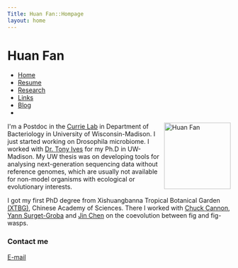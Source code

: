```yaml
---
Title: Huan Fan::Hompage
layout: home
---
```



  
  <h1 class="sitename">Huan Fan</h1>
  <ul class="nav pills">
  <li class="active"><a href="/"><i class="fa fa-home fa-fw"></i> Home</a></li>
  <li><a href="resume.html" title="Curriculumn Vitae"><i class="fa fa-book fa-fw"></i> Resume</a></li>
  <li><a href="research.html" title="Research"><i class="fa fa-flask fa-fw"></i> Research</a></li>
  <li><a href="links.html" title="Useful links"><i class="fa fa-suitcase fa-fw"></i> Links</a></li>
  <li><a href="/en/"><i class="fa fa-sitemap fa-fw"></i> Blog</a></li>
  <li><a href="README.html"><i class="fa fa-info-circle fa-fw"></i> </a></li>
</ul>


<p><img src="https://media.microbialsciences.wisc.edu/people/bact/hfan.jpg " height=150, title="Huan Fan" align="right" ></p>

I'm a Postdoc in the [Currie Lab](https://currielab.wisc.edu/index.php) in Department of Bacteriology in University of Wisconsin-Madison. I just started working on Drosophila microbiome. I worked with [Dr. Tony Ives](http://www.zoology.wisc.edu/faculty/ive/ive.html) for my Ph.D in UW-Madison. My UW thesis was on developing tools for analysing next-generation sequencing data without reference genomes, which are usually not available for non-model organisms with ecological or evolutionary interests. 

I got my first PhD degree from Xishuangbanna Tropical Botanical Garden [(XTBG)](http://english.xtbg.cas.cn/), Chinese Academy of Sciences. There I worked with [Chuck Cannon](http://www.ecologicalevolution.org/), [Yann Surget-Groba](http://www.surget-groba.ch/start.php) and [Jin Chen](http://eepai.groups.xtbg.cn/) on the coevolution between fig and fig-wasps.


### Contact me
<a href="mailto: hfan22@wisc.edu"><i class="fa fa-envelope"></i> E-mail</a>    
